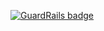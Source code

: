 
[![GuardRails badge](https://badges.production.guardrails.io/shtakai/cd_mean_angular_factory.svg)](https://www.guardrails.io)
